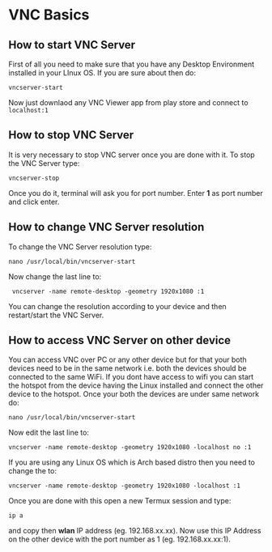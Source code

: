 # VNC Basics

## How to start VNC Server

First of all you need to make sure that you have any Desktop Environment installed in your LInux OS. If you are sure about then do:

```text
vncserver-start
```

Now just downlaod any VNC Viewer app from play store and connect to `localhost:1`

## How to stop VNC Server

It is very necessary to stop VNC server once you are done with it. To stop the VNC Server type:

```text
vncserver-stop
```

Once you do it, terminal will ask you for port number. Enter **1** as port number and click enter.

## How to change VNC Server resolution

To change the VNC Server resolution type:

```text
nano /usr/local/bin/vncserver-start
```

Now change the last line to:

```text
 vncserver -name remote-desktop -geometry 1920x1080 :1
```

You can change the resolution according to your device and then restart/start the VNC Server.

## How to access VNC Server on other device

You can access VNC over PC or any other device but for that your both devices need to be in the same network i.e. both the devices should be connected to the same WiFi. If you dont have access to wifi you can start the hotspot from the device having the Linux installed and connect the other device to the hotspot. Once your both the devices are under same network do:

```text
nano /usr/local/bin/vncserver-start
```

Now edit the last line to:

```text
vncserver -name remote-desktop -geometry 1920x1080 -localhost no :1
```

If you are using any Linux OS which is Arch based distro then you need to change the to:

```text
vncserver -name remote-desktop -geometry 1920x1080 -localhost :1
```

Once you are done with this open a new Termux session and type:

```text
ip a
```

and copy then **wlan** IP address \(eg. 192.168.xx.xx\). Now use this IP Address on the other device with the port number as 1 \(eg. 192.168.xx.xx:1\).  

